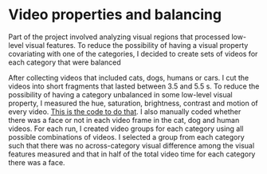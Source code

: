 # Video properties and balancing

Part of the project involved analyzing visual regions that processed low-level visual features. To reduce the possibility of having a visual property covariating with one of the categories, I decided to create sets of videos for each category that were balanced

After collecting videos that included cats, dogs, humans or cars. I cut the videos into short fragments that lasted between 3.5 and 5.5 s. To reduce the possibility of having a category unbalanced in some low-level visual property, I measured the hue, saturation, brightness, contrast and motion of every video. [This is the code to do that](https://github.com/rhernandez00/Comparative-study-of-dog-vision/blob/main/videoSelection/calculateVideoValues.m). I also manually coded whether there was a face or not in each video frame in the cat, dog and human videos. For each run, I created video groups for each category using all possible combinations of videos. I selected a group from each category such that there was no across-category visual difference among the visual features measured and that in half of the total video time for each category there was a face.

